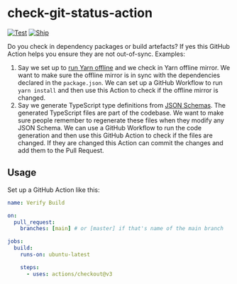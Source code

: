 
# check-git-status-action

[![Test](https://github.com/CatChen/check-git-status-action/actions/workflows/test.yml/badge.svg)](https://github.com/CatChen/check-git-status-action/actions/workflows/test.yml)
[![Ship](https://github.com/CatChen/check-git-status-action/actions/workflows/ship.yml/badge.svg)](https://github.com/CatChen/check-git-status-action/actions/workflows/ship.yml)

Do you check in dependency packages or build artefacts? If yes this GitHub Action helps you ensure they are not out-of-sync. Examples:

1. Say we set up to [run Yarn offline](https://classic.yarnpkg.com/blog/2016/11/24/offline-mirror/) and we check in Yarn offline mirror. We want to make sure the offline mirror is in sync with the dependencies declared in the `package.json`. We can set up a GitHub Workflow to run `yarn install` and then use this Action to check if the offline mirror is changed.
2. Say we generate TypeScript type definitions from [JSON Schemas](https://json-schema.org/). The generated TypeScript files are part of the codebase. We want to make sure people remember to regenerate these files when they modify any JSON Schema. We can use a GitHub Workflow to run the code generation and then use this GitHub Action to check if the files are changed. If they are changed this Action can commit the changes and add them to the Pull Request.

## Usage

Set up a GitHub Action like this:

```yaml
name: Verify Build

on:
  pull_request:
    branches: [main] # or [master] if that's name of the main branch

jobs:
  build:
    runs-on: ubuntu-latest

    steps:
      - uses: actions/checkout@v3